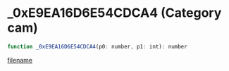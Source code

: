 # _0xE9EA16D6E54CDCA4 (Category cam)

```js
function _0xE9EA16D6E54CDCA4(p0: number, p1: int): number
```

[filename](_0xE9EA16D6E54CDCA4_m.md ':include')